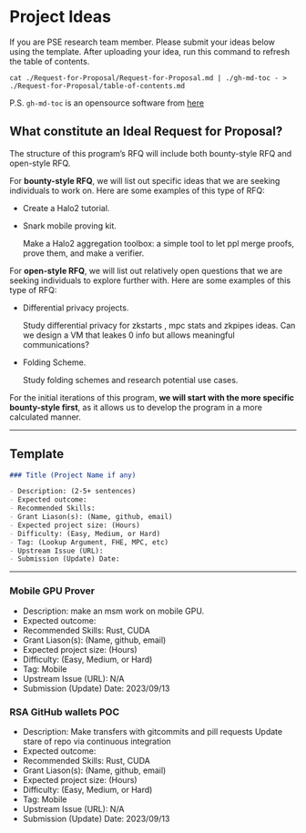 # Project Ideas

If you are PSE research team member. Please submit your ideas below using the template. After uploading your idea, run this command to refresh the table of contents.

```shell
cat ./Request-for-Proposal/Request-for-Proposal.md | ./gh-md-toc - > ./Request-for-Proposal/table-of-contents.md
```

P.S. `gh-md-toc` is an opensource software from [here](https://github.com/ekalinin/github-markdown-toc)

## What constitute an Ideal Request for Proposal?

The structure of this program’s RFQ will include both bounty-style RFQ and open-style RFQ.

For **bounty-style RFQ**, we will list out specific ideas that we are seeking individuals to work on. Here are some examples of this type of RFQ:

- Create a Halo2 tutorial.
- Snark mobile proving kit.

    Make a Halo2 aggregation toolbox: a simple tool to let ppl merge proofs, prove them, and make a verifier.

For **open-style RFQ**, we will list out relatively open questions that we are seeking individuals to explore further with. Here are some examples of this type of RFQ:

- Differential privacy projects.

    Study differential privacy for zkstarts , mpc stats and zkpipes ideas. Can we design a VM that leakes 0 info but allows meaningful communications?

- Folding Scheme.

    Study folding schemes and research potential use cases.

For the initial iterations of this program, **we will start with the more specific bounty-style first**, as it allows us to develop the program in a more calculated manner.

---

## Template

```markdown
### Title (Project Name if any)

- Description: (2-5+ sentences)
- Expected outcome:
- Recommended Skills:
- Grant Liason(s): (Name, github, email)
- Expected project size: (Hours)
- Difficulty: (Easy, Medium, or Hard)
- Tag: (Lookup Argument, FHE, MPC, etc)
- Upstream Issue (URL):
- Submission (Update) Date: 
```

---

### Mobile GPU Prover

- Description: make an msm work on mobile GPU.
- Expected outcome:
- Recommended Skills: Rust, CUDA
- Grant Liason(s): (Name, github, email)
- Expected project size: (Hours)
- Difficulty: (Easy, Medium, or Hard)
- Tag: Mobile
- Upstream Issue (URL): N/A
- Submission (Update) Date: 2023/09/13

### RSA GitHub wallets POC

- Description: Make transfers with gitcommits and pill requests
Update stare of repo via continuous integration
- Expected outcome:
- Recommended Skills: Rust, CUDA
- Grant Liason(s): (Name, github, email)
- Expected project size: (Hours)
- Difficulty: (Easy, Medium, or Hard)
- Tag: Mobile
- Upstream Issue (URL): N/A
- Submission (Update) Date: 2023/09/13
